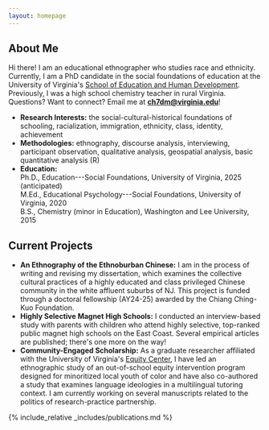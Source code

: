```yaml
---
layout: homepage
---
```


## About Me

Hi there! I am an educational ethnographer who studies race and ethnicity. Currently, I am a PhD candidate in the social foundations of education at the University of Virginia's [School of Education and Human Development](https://education.virginia.edu/about/directory/christopher-hu). Previously, I was a high school chemistry teacher in rural Virginia. Questions? Want to connect? Email me at <b>[ch7dm@virginia.edu](mailto:ch7dm@virginia.edu)</b>!

- **Research Interests:** the social-cultural-historical foundations of schooling, racialization, immigration, ethnicity, class, identity, achievement 
- **Methodologies:** ethnography, discourse analysis, interviewing, participant observation, qualitative analysis, geospatial analysis, basic quantitative analysis (R)
- **Education:** <br> Ph.D., Education---Social Foundations, University of Virginia, 2025 (anticipated) <br> 
M.Ed., Educational Psychology---Social Foundations, University of Virginia, 2020 <br>
B.S., Chemistry (minor in Education), Washington and Lee University, 2015 

## Current Projects

- **An Ethnography of the Ethnoburban Chinese:** I am in the process of writing and revising my dissertation, which examines the collective cultural practices of a highly educated and class privileged Chinese community in the white affluent suburbs of NJ. This project is funded through a doctoral fellowship (AY24-25) awarded by the Chiang Ching-Kuo Foundation.   
- **Highly Selective Magnet High Schools:** I conducted an interview-based study with parents with children who attend highly selective, top-ranked public magnet high schools on the East Coast. Several empirical articles are published; there's one more on the way! 
- **Community-Engaged Scholarship:** As a graduate researcher affiliated with the University of Virginia's [Equity Center](https://www.virginiaequitycenter.org/), I have led an ethnographic study of an out-of-school equity intervention program designed for minoritized local youth of color and have also co-authored a study that examines language ideologies in a multilingual tutoring context. I am currently working on several manuscripts related to the politics of research-practice partnership. 

{% include_relative _includes/publications.md %}